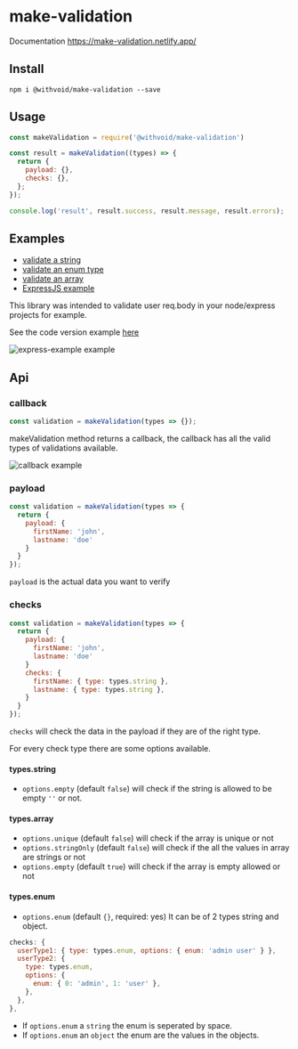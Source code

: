 # make-validation

Documentation https://make-validation.netlify.app/

## Install

```
npm i @withvoid/make-validation --save
```

## Usage

```js
const makeValidation = require('@withvoid/make-validation')

const result = makeValidation((types) => {
  return {
    payload: {},
    checks: {},
  };
});

console.log('result', result.success, result.message, result.errors);
```

## Examples

- [validate a string](example/string.js)
- [validate an enum type](example/enum.js)
- [validate an array](example/array.js)
- [ExpressJS example](example/express-example.js)

This library was intended to validate user req.body in your node/express
projects for example.

See the code version example [here](example/express-example.js)

![express-example example](public/express-example.png?raw=true "express-example example")

## Api

### callback

```js
const validation = makeValidation(types => {});
```

makeValidation method returns a callback, the callback has all the valid
types of validations available.

![callback example](public/callback.png?raw=true "callback example")

### payload

```js
const validation = makeValidation(types => {
  return {
    payload: {
      firstName: 'john',
      lastname: 'doe'
    }
  }
});
```

`payload` is the actual data you want to verify

### checks

```js
const validation = makeValidation(types => {
  return {
    payload: {
      firstName: 'john',
      lastname: 'doe'
    }
    checks: {
      firstName: { type: types.string },
      lastname: { type: types.string },
    }
  }
});
```

`checks` will check the data in the payload if they are of the right type.

For every check type there are some options available.

#### types.string

- `options.empty` (default `false`) will check if the string is allowed to be
    empty `''` or not.

#### types.array

- `options.unique` (default `false`) will check if the array is unique or not
- `options.stringOnly` (default `false`) will check if the all the values in
    array are strings or not
- `options.empty` (default `true`) will check if the array is empty allowed or
    not

#### types.enum

- `options.enum` (default `{}`, required: yes) It can be of 2 types string and
    object.

```js
checks: {
  userType1: { type: types.enum, options: { enum: 'admin user' } },
  userType2: {
    type: types.enum,
    options: {
      enum: { 0: 'admin', 1: 'user' },
    },
  },
},
```

- If `options.enum` a `string` the enum is seperated by space.
- If `options.enum` an `object` the enum are the values in the objects.

